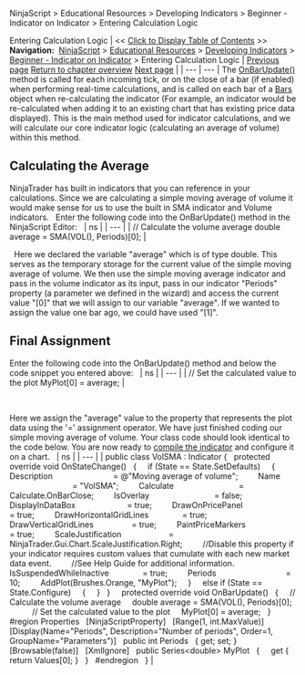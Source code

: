 ﻿
NinjaScript \> Educational Resources \> Developing Indicators \> Beginner \- Indicator on Indicator \> Entering Calculation Logic

Entering Calculation Logic
| \<\< [Click to Display Table of Contents](entering_calculation_logic2.md) \>\> **Navigation:**     [NinjaScript](ninjascript.md) \> [Educational Resources](educational_resources.md) \> [Developing Indicators](developing_indicators.md) \> [Beginner \- Indicator on Indicator](beginner_-_indicator_on_indica.md) \> Entering Calculation Logic | [Previous page](set_up5.md) [Return to chapter overview](beginner_-_indicator_on_indica.md) [Next page](compiling2.md) |
| --- | --- |
The [OnBarUpdate()](onbarupdate.md) method is called for each incoming tick, or on the close of a bar (if enabled) when performing real\-time calculations, and is called on each bar of a [Bars](bars.md) object when re\-calculating the indicator (For example, an indicator would be re\-calculated when adding it to an existing chart that has existing price data displayed). This is the main method used for indicator calculations, and we will calculate our core indicator logic (calculating an average of volume) within this method.
 
## Calculating the Average
NinjaTrader has built in indicators that you can reference in your calculations. Since we are calculating a simple moving average of volume it would make sense for us to use the built in SMA indicator and Volume indicators.
 
Enter the following code into the OnBarUpdate() method in the NinjaScript Editor:
 
| ns |
| --- |
| // Calculate the volume average double average \= SMA(VOL(), Periods)\[0]; |

 
Here we declared the variable "average" which is of type double. This serves as the temporary storage for the current value of the simple moving average of volume. We then use the simple moving average indicator and pass in the volume indicator as its input, pass in our indicator "Periods" property (a parameter we defined in the wizard) and access the current value "\[0]" that we will assign to our variable "average". If we wanted to assign the value one bar ago, we could have used "\[1]".
 
## Final Assignment
Enter the following code into the OnBarUpdate() method and below the code snippet you entered above: 
 
| ns |
| --- |
| // Set the calculated value to the plot MyPlot\[0] \= average; |

   

Here we assign the "average" value to the property that represents the plot data using the '\=' assignment operator. We have just finished coding our simple moving average of volume. Your class code should look identical to the code below. You are now ready to [compile the indicator](compiling2.md) and configure it on a chart.
 
| ns |
| --- |
| public class VolSMA : Indicator {    protected override void OnStateChange()    {      if (State \=\= State.SetDefaults)      {          Description                           \= @"Moving average of volume";          Name                                   \= "VolSMA";          Calculate                             \= Calculate.OnBarClose;          IsOverlay                             \= false;          DisplayInDataBox                       \= true;          DrawOnPricePanel                       \= true;          DrawHorizontalGridLines               \= true;          DrawVerticalGridLines                 \= true;          PaintPriceMarkers                     \= true;          ScaleJustification                     \= NinjaTrader.Gui.Chart.ScaleJustification.Right;          //Disable this property if your indicator requires custom values that cumulate with each new market data event.           //See Help Guide for additional information.          IsSuspendedWhileInactive               \= true;          Periods                               \= 10;          AddPlot(Brushes.Orange, "MyPlot");      }      else if (State \=\= State.Configure)      {      }    }      protected override void OnBarUpdate()    {      // Calculate the volume average      double average \= SMA(VOL(), Periods)\[0];             // Set the calculated value to the plot      MyPlot\[0] \= average;    }      \#region Properties    \[NinjaScriptProperty]    \[Range(1, int.MaxValue)]    \[Display(Name\="Periods", Description\="Number of periods", Order\=1, GroupName\="Parameters")]    public int Periods    { get; set; }      \[Browsable(false)]    \[XmlIgnore]    public Series\<double\> MyPlot    {      get { return Values\[0]; }    }    \#endregion   } |
